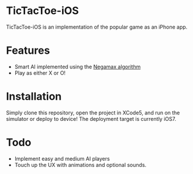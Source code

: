 TicTacToe-iOS
=============

TicTacToe-iOS is an implementation of the popular game as an iPhone app. 

# Features
- Smart AI implemented using the [Negamax algorithm](http://en.wikipedia.org/wiki/Negamax)
- Play as either X or O!

# Installation 
Simply clone this repository, open the project in XCode5, and run on the simulator or deploy to device! The deployment target is currently iOS7. 

# Todo
- Implement easy and medium AI players
- Touch up the UX with animations and optional sounds. 

 


